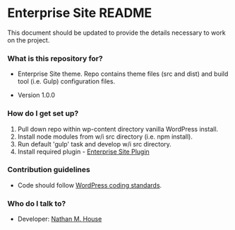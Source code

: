 # Enterprise Site README #

This document should be updated to provide the details necessary to work on the project.

### What is this repository for? ###

* Enterprise Site theme. Repo contains theme files (src and dist) and build tool (i.e. Gulp) configuration files. 

* Version 1.0.0

### How do I get set up? ###

1. Pull down repo within wp-content directory vanilla WordPress install.
2. Install node modules from w/i src directory (i.e. npm install).
3. Run default 'gulp' task and develop w/i src directory.
4. Install required plugin - [Enterprise Site Plugin](#)

### Contribution guidelines ###

* Code should follow [WordPress coding standards](https://make.wordpress.org/core/handbook/best-practices/coding-standards/).

### Who do I talk to? ###

* Developer: [Nathan M. House](mailto:nathanmhouse@gmail.com)